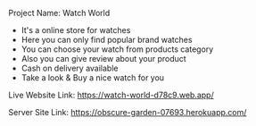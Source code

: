 Project Name: Watch World

* It's a online store for watches
* Here you can only find popular brand watches
* You can choose your watch from products category
* Also you can give review about your product
* Cash on delivery available
* Take a look & Buy a nice watch for you

Live Website Link: https://watch-world-d78c9.web.app/

Server Site Link: https://obscure-garden-07693.herokuapp.com/